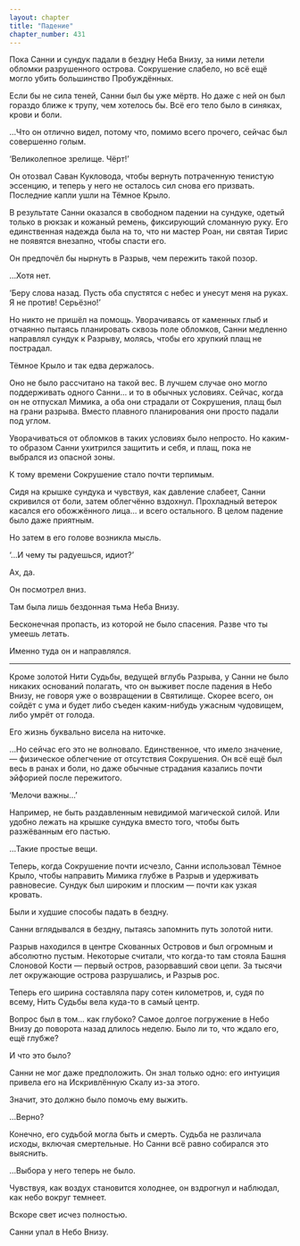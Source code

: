 ```yaml
---
layout: chapter
title: "Падение"
chapter_number: 431
---
```


Пока Санни и сундук падали в бездну Неба Внизу, за ними летели обломки разрушенного острова. Сокрушение слабело, но всё ещё могло убить большинство Пробуждённых.

Если бы не сила теней, Санни был бы уже мёртв. Но даже с ней он был гораздо ближе к трупу, чем хотелось бы. Всё его тело было в синяках, крови и боли.

…Что он отлично видел, потому что, помимо всего прочего, сейчас был совершенно голым.

‘Великолепное зрелище. Чёрт!’

Он отозвал Саван Кукловода, чтобы вернуть потраченную тенистую эссенцию, и теперь у него не осталось сил снова его призвать. Последние капли ушли на Тёмное Крыло.

В результате Санни оказался в свободном падении на сундуке, одетый только в рюкзак и кожаный ремень, фиксирующий сломанную руку. Его единственная надежда была на то, что ни мастер Роан, ни святая Тирис не появятся внезапно, чтобы спасти его.

Он предпочёл бы нырнуть в Разрыв, чем пережить такой позор.

…Хотя нет.

‘Беру слова назад. Пусть оба спустятся с небес и унесут меня на руках. Я не против! Серьёзно!’

Но никто не пришёл на помощь. Уворачиваясь от каменных глыб и отчаянно пытаясь планировать сквозь поле обломков, Санни медленно направлял сундук к Разрыву, молясь, чтобы его хрупкий плащ не пострадал.

Тёмное Крыло и так едва держалось.

Оно не было рассчитано на такой вес. В лучшем случае оно могло поддерживать одного Санни… и то в обычных условиях. Сейчас, когда он не отпускал Мимика, а оба они страдали от Сокрушения, плащ был на грани разрыва. Вместо плавного планирования они просто падали под углом.

Уворачиваться от обломков в таких условиях было непросто. Но каким-то образом Санни ухитрился защитить и себя, и плащ, пока не выбрался из опасной зоны.

К тому времени Сокрушение стало почти терпимым.

Сидя на крышке сундука и чувствуя, как давление слабеет, Санни скривился от боли, затем облегчённо вздохнул. Прохладный ветерок касался его обожжённого лица… и всего остального. В целом падение было даже приятным.

Но затем в его голове возникла мысль.

‘…И чему ты радуешься, идиот?’

Ах, да.

Он посмотрел вниз.

Там была лишь бездонная тьма Неба Внизу.

Бесконечная пропасть, из которой не было спасения. Разве что ты умеешь летать.

Именно туда он и направлялся.

***

Кроме золотой Нити Судьбы, ведущей вглубь Разрыва, у Санни не было никаких оснований полагать, что он выживет после падения в Небо Внизу, не говоря уже о возвращении в Святилище. Скорее всего, он сойдёт с ума и будет либо съеден каким-нибудь ужасным чудовищем, либо умрёт от голода.

Его жизнь буквально висела на ниточке.

…Но сейчас его это не волновало. Единственное, что имело значение, — физическое облегчение от отсутствия Сокрушения. Он всё ещё был весь в ранах и боли, но даже обычные страдания казались почти эйфорией после пережитого.

‘Мелочи важны…’

Например, не быть раздавленным невидимой магической силой. Или удобно лежать на крышке сундука вместо того, чтобы быть разжёванным его пастью.

…Такие простые вещи.

Теперь, когда Сокрушение почти исчезло, Санни использовал Тёмное Крыло, чтобы направить Мимика глубже в Разрыв и удерживать равновесие. Сундук был широким и плоским — почти как узкая кровать.

Были и худшие способы падать в бездну.

Санни вглядывался в бездну, пытаясь запомнить путь золотой нити.

Разрыв находился в центре Скованных Островов и был огромным и абсолютно пустым. Некоторые считали, что когда-то там стояла Башня Слоновой Кости — первый остров, разорвавший свои цепи. За тысячи лет окружающие острова разрушались, и Разрыв рос.

Теперь его ширина составляла пару сотен километров, и, судя по всему, Нить Судьбы вела куда-то в самый центр.

Вопрос был в том… как глубоко? Самое долгое погружение в Небо Внизу до поворота назад длилось неделю. Было ли то, что ждало его, ещё глубже?

И что это было?

Санни не мог даже предположить. Он знал только одно: его интуиция привела его на Искривлённую Скалу из-за этого.

Значит, это должно было помочь ему выжить.

…Верно?

Конечно, его судьбой могла быть и смерть. Судьба не различала исходы, включая смертельные. Но Санни всё равно собирался это выяснить.

…Выбора у него теперь не было.

Чувствуя, как воздух становится холоднее, он вздрогнул и наблюдал, как небо вокруг темнеет.

Вскоре свет исчез полностью.

Санни упал в Небо Внизу.